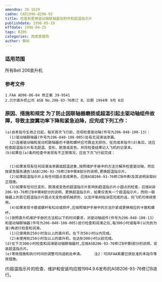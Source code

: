 ```yaml
---
amendno: 39-1629
cadno: CAD1996-B206-02
title: 检查和更换驱动轴联轴器及附件和超温指示片
publishdate: 1996-05-10
effdate: 1996-04-25
tags: B206
categories: 西南管理局
author: 蔡标
---
```


### 适用范围 
所有Bell 206直升机

### 参考文件
    1.FAA AD96-06-04 修正案 39-9541 
    2.贝尔直升机公司 ASB No.206-93-76修订 B，日期 1994年 9月 6日

### 原因、措施和规定 为了防止因联轴器磨损或超温引起主驱动轴组件故障，导致主旋翼功率下降和紧急迫降，应完成下列工作： 
    (a)自本指令生效之日起，每天首次飞行前，目视检查驱动轴(件号为206-040-100-13)： 
      (1)驱动轴联轴器(件号为206-040-108-005)处有无润滑油渗漏。 
      (2)连接驱动轴和发动机联轴器的卡箍和螺杆应可靠且无损伤，在完成本指令(d)条后，还应检查超温指示片有无超温、变形、脱落或变色，并将检查结果记入飞机的记录本。 
    (b)如果在(a)条的检查中发现有不正常情况，应在下次飞行前完成： 

  
      (1)如果发现有任何润滑油渗漏或超温迹象,按照维护手册中的方法分解并检查驱动轴，然后按紧急服务通告(ASB)206-93-76修订B中第Ⅲ部分的说明,更换超温指示片。 
      (2)如果超温指示片上有任何圆点变成黑色，应按ASB206-93-76修订B中表Ⅰ及其说明采取纠正措施。 
      (3)如果有任何已变形、脱落或变色的超温指示片影响到超温指示片小圆点的检查，应按ASB 206-93-76修订B中第Ⅲ部分的说明，更换超温指示片，如果仅丢失一个超温指示片，而同一联轴器上的其它超温指示片圆点无变色或机械损伤，以及环氧树指涂层完成的话，则飞机可继续使用。 
      (4)如果发现卡箍或螺杆有松动或损坏,应按照维护手册中的方法拧紧或更换相应的卡箍和螺杆。 
    (c)按照直升机维护手册的方法和以下的时间要求，对驱动轴组件(件号为206-040-100-13)和驱动轴联轴器(件号为206-040-108-005)进行检查和润滑之后,每300小时或每年(以先到为准)再进行检查和润滑。 
      (1)已使用到250小时及以上的直升机，在下次50小时以内完成。
      (2)未使用到250小时及以上的直升机，在达到300小时以前完成。 
    (d)在下次300小时检查和润滑驱动轴联轴器时,应按ASB206-93-76修订B中第Ⅰ部分的说明，安装超温指示片。
    (e)等效措施和执行时间的调整可向适航处申请。     注2：可向FAA索要已获批准的本指令等效措施。 
(f)超温指示片的检查、维护和安装均应按1994.9.6发布的ASB206-93-76修订B进行。

